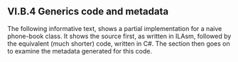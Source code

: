 ## VI.B.4 Generics code and metadata

The following informative text, shows a partial implementation for a naive phone-book class. It shows the source first, as written in ILAsm, followed by the equivalent (much shorter) code, written in C#. The section then goes on to examine the metadata generated for this code.
